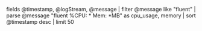 fields @timestamp, @logStream, @message
| filter @message like "fluent"
| parse @message "fluent %CPU: * Mem: *MB" as cpu_usage, memory
| sort @timestamp desc
| limit 50